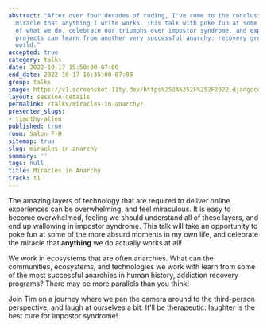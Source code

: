 ```yaml
---
abstract: "After over four decades of coding, I've come to the conclusion that it is a
  miracle that anything I write works. This talk with poke fun at some of the absurdity
  of what we do, celebrate our triumphs over impostor syndrome, and explore how our
  projects can learn from another very successful anarchy: recovery groups around the
  world."
accepted: true
category: talks
date: 2022-10-17 15:50:00-07:00
end_date: 2022-10-17 16:35:00-07:00
group: talks
image: https://v1.screenshot.11ty.dev/https%253A%252F%252F2022.djangocon.us%252Fpresenters%252Ftimothy-allen%252F/opengraph/
layout: session-details
permalink: /talks/miracles-in-anarchy/
presenter_slugs:
- timothy-allen
published: true
room: Salon F-H
sitemap: true
slug: miracles-in-anarchy
summary: ''
tags: null
title: Miracles in Anarchy
track: t1
---
```


The amazing layers of technology that are required to deliver online experiences can be
overwhelming, and feel miraculous. It is easy to become overwhelmed, feeling we should
understand all of these layers, and end up wallowing in impostor syndrome. This talk
will take an opportunity to poke fun at some of the more absurd moments in my own life,
and celebrate the miracle that **anything** we do actually works at all!

We work in ecosystems that are often anarchies. What can the communities, ecosystems,
and technologies we work with learn from some of the most successful anarchies in human
history, addiction recovery programs? There may be more parallels than you think!

Join Tim on a journey where we pan the camera around to the third-person perspective,
and laugh at ourselves a bit. It'll be therapeutic: laughter is the best cure for
impostor syndrome!